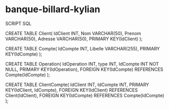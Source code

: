 # banque-billard-kylian

SCRIPT SQL

CREATE TABLE Client(
   IdClient INT,
   Nom VARCHAR(50),
   Prenom VARCHAR(50),
   Adresse VARCHAR(50),
   PRIMARY KEY(IdClient)
);

CREATE TABLE Compte(
   IdCompte INT,
   Libelle VARCHAR(255),
   PRIMARY KEY(IdCompte)
);

CREATE TABLE Operation(
   IdOperation INT,
   type INT,
   IdCompte INT NOT NULL,
   PRIMARY KEY(IdOperation),
   FOREIGN KEY(IdCompte) REFERENCES Compte(IdCompte)
);

CREATE TABLE ClientCompte(
   IdClient INT,
   IdCompte INT,
   PRIMARY KEY(IdClient, IdCompte),
   FOREIGN KEY(IdClient) REFERENCES Client(IdClient),
   FOREIGN KEY(IdCompte) REFERENCES Compte(IdCompte)
);
